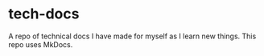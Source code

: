 # tech-docs
A repo of technical docs I have made for myself as I learn new things.  This repo uses MkDocs.

